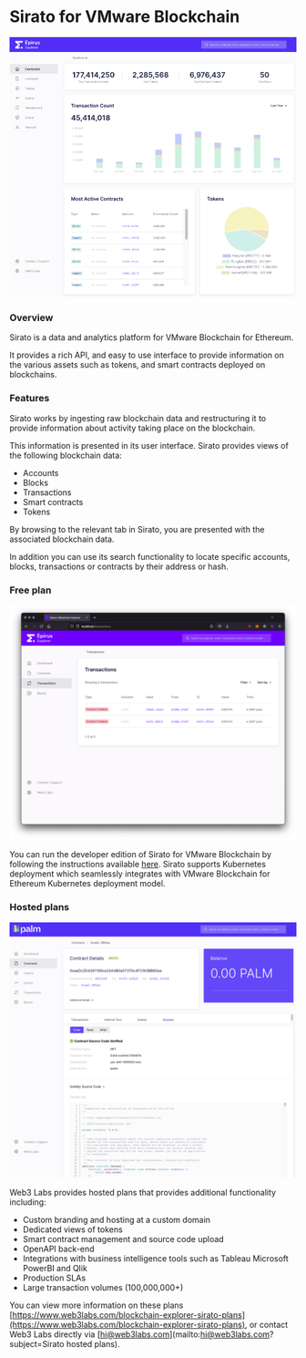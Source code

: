 # Sirato for VMware Blockchain

![alt text](./assets/sirato-dashboard.png "Sirato dashboard")

### Overview

Sirato is a data and analytics platform for VMware Blockchain for Ethereum.

It provides a rich API, and easy to use interface to provide information on the various assets such as tokens, and smart contracts deployed on blockchains. 

### Features

Sirato works by ingesting raw blockchain data and restructuring it to provide information about activity taking place on the blockchain.

This information is presented in its user interface. Sirato provides views of the following blockchain data:

- Accounts
- Blocks
- Transactions
- Smart contracts
- Tokens

By browsing to the relevant tab in Sirato, you are presented with the associated blockchain data.

In addition you can use its search functionality to locate specific accounts, blocks, transactions or contracts by their address or hash.

### Free plan

![alt text](./assets/sirato-transactions.png "Sirato transactions")

You can run the developer edition of Sirato for VMware Blockchain by following the instructions available [here](https://github.com/web3labs/epirus-free/). Sirato supports Kubernetes deployment which seamlessly integrates with VMware Blockchain for Ethereum Kubernetes deployment model.

### Hosted plans

![alt text](./assets/sirato-verified-sourcecode.png "Sirato verified sourcecode")

Web3 Labs provides hosted plans that provides additional functionality including:

- Custom branding and hosting at a custom domain
- Dedicated views of tokens
- Smart contract management and source code upload
- OpenAPI back-end 
- Integrations with business intelligence tools such as Tableau Microsoft PowerBI and Qlik
- Production SLAs
- Large transaction volumes (100,000,000+)

You can view more information on these plans [https://www.web3labs.com/blockchain-explorer-sirato-plans](https://www.web3labs.com/blockchain-explorer-sirato-plans), or contact Web3 Labs directly via [hi@web3labs.com](mailto:hi@web3labs.com?subject=Sirato hosted plans).
